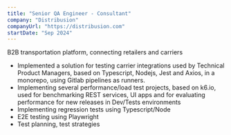 ```yaml
---
title: "Senior QA Engineer - Consultant"
company: "Distribusion"
companyUrl: "https://distribusion.com"
startDate: "Sep 2024"
---
```


B2B transportation platform, connecting retailers and carriers

- Implemented a solution for testing carrier integrations used by Technical Product Managers, based on Typescript, Nodejs, Jest and Axios, in a monorepo, using Gitlab pipelines as runners.
- Implementing several performance/load test projects, based on k6.io, used for benchmarking REST services, UI apps and for evaluating performance for new releases in Dev/Tests environments
- Implementing regression tests using Typescript/Node
- E2E testing using Playwright
- Test planning, test strategies
